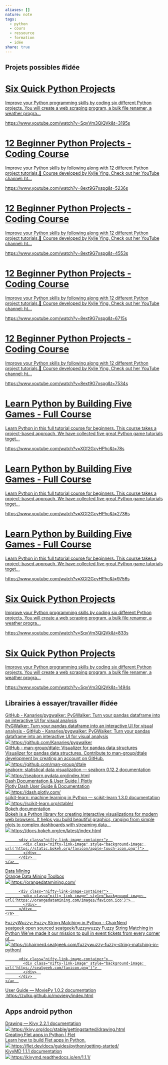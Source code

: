 ```yaml
---  
aliases: []  
nature: note  
tags:  
  - python  
  - cours  
  - ressource  
  - formation  
  - idée  
share: true  
---  
```

  
  
## Projets possibles #idée   
  
<div class="rich-link-card-container"><a class="rich-link-card" href="https://www.youtube.com/watch?v=SqvVm3QiQVk&t=3195s" target="_blank">  
	<div class="rich-link-card-text">  
		<h1 class="rich-link-card-title">Six Quick Python Projects</h1>  
		<p class="rich-link-card-description">  
		Improve your Python programming skills by coding six different Python projects. You will create a web scraping program, a bulk file renamer, a weather progra...  
		</p>  
		<p class="rich-link-href">  
		https://www.youtube.com/watch?v=SqvVm3QiQVk&t=3195s  
		</p>  
	</div>  
	<div class="rich-link-image-container">  
    <div class="rich-link-image" style="background-image: url('https://i.ytimg.com/vi/SqvVm3QiQVk/maxresdefault.jpg')">  
    </div>  
    </div>  
</a></div>  
<div class="rich-link-card-container"><a class="rich-link-card" href="https://www.youtube.com/watch?v=8ext9G7xspg&t=5236s" target="_blank">  
	<div class="rich-link-card-text">  
		<h1 class="rich-link-card-title">12 Beginner Python Projects - Coding Course</h1>  
		<p class="rich-link-card-description">  
		Improve your Python skills by following along with 12 different Python project tutorials.🎥 Course developed by Kylie Ying. Check out her YouTube channel: ht...  
		</p>  
		<p class="rich-link-href">  
		https://www.youtube.com/watch?v=8ext9G7xspg&t=5236s  
		</p>  
	</div>  
	<div class="rich-link-image-container">  
    <div class="rich-link-image" style="background-image: url('https://i.ytimg.com/vi/8ext9G7xspg/maxresdefault.jpg')">  
    </div>  
    </div>  
</a></div>  
<div class="rich-link-card-container"><a class="rich-link-card" href="https://www.youtube.com/watch?v=8ext9G7xspg&t=4553s" target="_blank">  
	<div class="rich-link-card-text">  
		<h1 class="rich-link-card-title">12 Beginner Python Projects - Coding Course</h1>  
		<p class="rich-link-card-description">  
		Improve your Python skills by following along with 12 different Python project tutorials.🎥 Course developed by Kylie Ying. Check out her YouTube channel: ht...  
		</p>  
		<p class="rich-link-href">  
		https://www.youtube.com/watch?v=8ext9G7xspg&t=4553s  
		</p>  
	</div>  
	<div class="rich-link-image-container">  
    <div class="rich-link-image" style="background-image: url('https://i.ytimg.com/vi/8ext9G7xspg/maxresdefault.jpg')">  
    </div>  
    </div>  
</a></div>  
<div class="rich-link-card-container"><a class="rich-link-card" href="https://www.youtube.com/watch?v=8ext9G7xspg&t=6715s" target="_blank">  
	<div class="rich-link-card-text">  
		<h1 class="rich-link-card-title">12 Beginner Python Projects - Coding Course</h1>  
		<p class="rich-link-card-description">  
		Improve your Python skills by following along with 12 different Python project tutorials.🎥 Course developed by Kylie Ying. Check out her YouTube channel: ht...  
		</p>  
		<p class="rich-link-href">  
		https://www.youtube.com/watch?v=8ext9G7xspg&t=6715s  
		</p>  
	</div>  
	<div class="rich-link-image-container">  
    <div class="rich-link-image" style="background-image: url('https://i.ytimg.com/vi/8ext9G7xspg/maxresdefault.jpg')">  
    </div>  
    </div>  
</a></div>  
<div class="rich-link-card-container"><a class="rich-link-card" href="https://www.youtube.com/watch?v=8ext9G7xspg&t=7534s" target="_blank">  
	<div class="rich-link-card-text">  
		<h1 class="rich-link-card-title">12 Beginner Python Projects - Coding Course</h1>  
		<p class="rich-link-card-description">  
		Improve your Python skills by following along with 12 different Python project tutorials.🎥 Course developed by Kylie Ying. Check out her YouTube channel: ht...  
		</p>  
		<p class="rich-link-href">  
		https://www.youtube.com/watch?v=8ext9G7xspg&t=7534s  
		</p>  
	</div>  
	<div class="rich-link-image-container">  
    <div class="rich-link-image" style="background-image: url('https://i.ytimg.com/vi/8ext9G7xspg/maxresdefault.jpg')">  
    </div>  
    </div>  
</a></div>  
<div class="rich-link-card-container"><a class="rich-link-card" href="https://www.youtube.com/watch?v=XGf2GcyHPhc&t=78s" target="_blank">  
	<div class="rich-link-card-text">  
		<h1 class="rich-link-card-title">Learn Python by Building Five Games - Full Course</h1>  
		<p class="rich-link-card-description">  
		Learn Python in this full tutorial course for beginners. This course takes a project-based approach. We have collected five great Python game tutorials toget...  
		</p>  
		<p class="rich-link-href">  
		https://www.youtube.com/watch?v=XGf2GcyHPhc&t=78s  
		</p>  
	</div>  
	<div class="rich-link-image-container">  
    <div class="rich-link-image" style="background-image: url('https://i.ytimg.com/vi/XGf2GcyHPhc/maxresdefault.jpg')">  
    </div>  
    </div>  
</a></div>  
<div class="rich-link-card-container"><a class="rich-link-card" href="https://www.youtube.com/watch?v=XGf2GcyHPhc&t=2736s" target="_blank">  
	<div class="rich-link-card-text">  
		<h1 class="rich-link-card-title">Learn Python by Building Five Games - Full Course</h1>  
		<p class="rich-link-card-description">  
		Learn Python in this full tutorial course for beginners. This course takes a project-based approach. We have collected five great Python game tutorials toget...  
		</p>  
		<p class="rich-link-href">  
		https://www.youtube.com/watch?v=XGf2GcyHPhc&t=2736s  
		</p>  
	</div>  
	<div class="rich-link-image-container">  
    <div class="rich-link-image" style="background-image: url('https://i.ytimg.com/vi/XGf2GcyHPhc/maxresdefault.jpg')">  
    </div>  
    </div>  
</a></div>  
<div class="rich-link-card-container"><a class="rich-link-card" href="https://www.youtube.com/watch?v=XGf2GcyHPhc&t=9756s" target="_blank">  
	<div class="rich-link-card-text">  
		<h1 class="rich-link-card-title">Learn Python by Building Five Games - Full Course</h1>  
		<p class="rich-link-card-description">  
		Learn Python in this full tutorial course for beginners. This course takes a project-based approach. We have collected five great Python game tutorials toget...  
		</p>  
		<p class="rich-link-href">  
		https://www.youtube.com/watch?v=XGf2GcyHPhc&t=9756s  
		</p>  
	</div>  
	<div class="rich-link-image-container">  
    <div class="rich-link-image" style="background-image: url('https://i.ytimg.com/vi/XGf2GcyHPhc/maxresdefault.jpg')">  
    </div>  
    </div>  
</a></div>  
<div class="rich-link-card-container"><a class="rich-link-card" href="https://www.youtube.com/watch?v=SqvVm3QiQVk&t=833s" target="_blank">  
	<div class="rich-link-card-text">  
		<h1 class="rich-link-card-title">Six Quick Python Projects</h1>  
		<p class="rich-link-card-description">  
		Improve your Python programming skills by coding six different Python projects. You will create a web scraping program, a bulk file renamer, a weather progra...  
		</p>  
		<p class="rich-link-href">  
		https://www.youtube.com/watch?v=SqvVm3QiQVk&t=833s  
		</p>  
	</div>  
	<div class="rich-link-image-container">  
    <div class="rich-link-image" style="background-image: url('https://i.ytimg.com/vi/SqvVm3QiQVk/maxresdefault.jpg')">  
    </div>  
    </div>  
</a></div>  
<div class="rich-link-card-container"><a class="rich-link-card" href="https://www.youtube.com/watch?v=SqvVm3QiQVk&t=1494s" target="_blank">  
	<div class="rich-link-card-text">  
		<h1 class="rich-link-card-title">Six Quick Python Projects</h1>  
		<p class="rich-link-card-description">  
		Improve your Python programming skills by coding six different Python projects. You will create a web scraping program, a bulk file renamer, a weather progra...  
		</p>  
		<p class="rich-link-href">  
		https://www.youtube.com/watch?v=SqvVm3QiQVk&t=1494s  
		</p>  
	</div>  
	<div class="rich-link-image-container">  
    <div class="rich-link-image" style="background-image: url('https://i.ytimg.com/vi/SqvVm3QiQVk/maxresdefault.jpg')">  
    </div>  
    </div>  
</a></div>  
  
  
  
## Librairies à essayer/travailler #idée   
<div class="nifty-link-card-container">  
	<a class="nifty-link-card" href="https://github.com/Kanaries/pygwalker" target="_blank">  
		<div class="nifty-link-card-text">  
			<div class="nifty-link-card-title">GitHub - Kanaries/pygwalker: PyGWalker: Turn your pandas dataframe into an interactive UI for visual analysis</div>  
			<div class="nifty-link-card-description">PyGWalker: Turn your pandas dataframe into an interactive UI for visual analysis - GitHub - Kanaries/pygwalker: PyGWalker: Turn your pandas dataframe into an interactive UI for visual analysis</div>  
			<div class="nifty-link-href">  
			<img class="nifty-link-icon" src="https://github.com/fluidicon.png">  
				https://github.com/Kanaries/pygwalker  
			</div>  
		</div>  
		<div class="nifty-link-image-container">  
            <div class="nifty-link-image" style="background-image: url('https://repository-images.githubusercontent.com/602389947/f12f5f75-9f5e-4306-a443-f19104de881e')">  
            </div>  
          </div>  
	</a>  
  </div>  
<div class="nifty-link-card-container">  
	<a class="nifty-link-card" href="https://github.com/man-group/dtale" target="_blank">  
		<div class="nifty-link-card-text">  
			<div class="nifty-link-card-title">GitHub - man-group/dtale: Visualizer for pandas data structures</div>  
			<div class="nifty-link-card-description">Visualizer for pandas data structures. Contribute to man-group/dtale development by creating an account on GitHub.</div>  
			<div class="nifty-link-href">  
			<img class="nifty-link-icon" src="https://github.com/fluidicon.png">  
				https://github.com/man-group/dtale  
			</div>  
		</div>  
		<div class="nifty-link-image-container">  
            <div class="nifty-link-image" style="background-image: url('https://repository-images.githubusercontent.com/196968829/7762b980-15a4-11ea-8c2b-c1565b61cecf')">  
            </div>  
          </div>  
	</a>  
  </div>  
<div class="nifty-link-card-container">  
	<a class="nifty-link-card" href="https://seaborn.pydata.org/index.html" target="_blank">  
		<div class="nifty-link-card-text">  
			<div class="nifty-link-card-title">seaborn: statistical data visualization — seaborn 0.12.2 documentation</div>  
			<div class="nifty-link-card-description"></div>  
			<div class="nifty-link-href">  
			<img class="nifty-link-icon" src="https://seaborn.pydata.org/_static/favicon.ico">  
				https://seaborn.pydata.org/index.html  
			</div>  
		</div>  
		<div class="nifty-link-image-container">  
            <div class="nifty-link-image" style="background-image: url('https://seaborn.pydata.org/_static/favicon.ico')">  
            </div>  
          </div>  
	</a>  
  </div>  
<div class="nifty-link-card-container">  
	<a class="nifty-link-card" href="https://dash.plotly.com/" target="_blank">  
		<div class="nifty-link-card-text">  
			<div class="nifty-link-card-title">Dash Documentation & User Guide | Plotly</div>  
			<div class="nifty-link-card-description">Plotly Dash User Guide & Documentation</div>  
			<div class="nifty-link-href">  
			<img class="nifty-link-icon" src="https://dash.plotly.com/assets/favicon.ico?m=1693421607.0">  
				https://dash.plotly.com/  
			</div>  
		</div>  
		<div class="nifty-link-image-container">  
            <div class="nifty-link-image" style="background-image: url('https://dash.plotly.com/assets/favicon.ico?m=1693421607.0')">  
            </div>  
          </div>  
	</a>  
  </div>  
<div class="nifty-link-card-container">  
	<a class="nifty-link-card" href="https://scikit-learn.org/stable/" target="_blank">  
		<div class="nifty-link-card-text">  
			<div class="nifty-link-card-title">scikit-learn: machine learning in Python — scikit-learn 1.3.0 documentation</div>  
			<div class="nifty-link-card-description"></div>  
			<div class="nifty-link-href">  
			<img class="nifty-link-icon" src="https://scikit-learn.org/stable/_static/favicon.ico">  
				https://scikit-learn.org/stable/  
			</div>  
		</div>  
		<div class="nifty-link-image-container">  
            <div class="nifty-link-image" style="background-image: url('https://scikit-learn.org/stable/_static/favicon.ico')">  
            </div>  
          </div>  
	</a>  
  </div>  
  <div class="nifty-link-card-container">  
	<a class="nifty-link-card" href="https://docs.bokeh.org/en/latest/index.html" target="_blank">  
		<div class="nifty-link-card-text">  
			<div class="nifty-link-card-title">Bokeh documentation</div>  
			<div class="nifty-link-card-description">Bokeh is a Python library for creating interactive visualizations for modern web browsers. It helps you build beautiful graphics, ranging from simple plots to complex dashboards with streaming data...</div>  
			<div class="nifty-link-href">  
			<img class="nifty-link-icon" src="https://static.bokeh.org/favicon/apple-touch-icon.png">  
				https://docs.bokeh.org/en/latest/index.html  
			</div>  
		</div>  
		  
          <div class="nifty-link-image-container">  
            <div class="nifty-link-image" style="background-image: url('https://static.bokeh.org/favicon/apple-touch-icon.png')">  
            </div>  
          </div>  
	</a>  
  </div>  
  <div class="nifty-link-card-container">  
	<a class="nifty-link-card" href="https://orangedatamining.com/" target="_blank">  
		<div class="nifty-link-card-text">  
			<div class="nifty-link-card-title">Data Mining</div>  
			<div class="nifty-link-card-description">Orange Data Mining Toolbox</div>  
			<div class="nifty-link-href">  
			<img class="nifty-link-icon" src="https://orangedatamining.com/images/favicon.ico">  
				https://orangedatamining.com/  
			</div>  
		</div>  
		  
          <div class="nifty-link-image-container">  
            <div class="nifty-link-image" style="background-image: url('https://orangedatamining.com/images/favicon.ico')">  
            </div>  
          </div>  
	</a>  
  </div>  
  <div class="nifty-link-card-container">  
	<a class="nifty-link-card" href="https://chairnerd.seatgeek.com/fuzzywuzzy-fuzzy-string-matching-in-python/" target="_blank">  
		<div class="nifty-link-card-text">  
			<div class="nifty-link-card-title">FuzzyWuzzy: Fuzzy String Matching in Python - ChairNerd</div>  
			<div class="nifty-link-card-description">seatgeek open sourced seatgeek/fuzzywuzzy Fuzzy String Matching in Python We’ve made it our mission to pull in event tickets from every corner of …</div>  
			<div class="nifty-link-href">  
			<img class="nifty-link-icon" src="https://seatgeek.com/favicon.png">  
				https://chairnerd.seatgeek.com/fuzzywuzzy-fuzzy-string-matching-in-python/  
			</div>  
		</div>  
		  
          <div class="nifty-link-image-container">  
            <div class="nifty-link-image" style="background-image: url('https://seatgeek.com/favicon.png')">  
            </div>  
          </div>  
	</a>  
  </div>  
  <div class="nifty-link-card-container">  
	<a class="nifty-link-card" href="https://zulko.github.io/moviepy/index.html" target="_blank">  
		<div class="nifty-link-card-text" style="width: 100%;">  
			<div class="nifty-link-card-title">User Guide — MoviePy 1.0.2 documentation</div>  
			<div class="nifty-link-card-description"></div>  
			<div class="nifty-link-href">  
			<img class="nifty-link-icon" src="">  
				https://zulko.github.io/moviepy/index.html  
			</div>  
		</div>  
	</a>  
  </div>  
  
  
  
  
  
  
## Apps android python  
  
<div class="nifty-link-card-container">  
	<a class="nifty-link-card" href="https://kivy.org/doc/stable/gettingstarted/drawing.html" target="_blank">  
		<div class="nifty-link-card-text">  
			<div class="nifty-link-card-title">Drawing — Kivy 2.2.1 documentation</div>  
			<div class="nifty-link-card-description"></div>  
			<div class="nifty-link-href">  
			<img class="nifty-link-icon" src="https://kivy.org/favicon.ico">  
				https://kivy.org/doc/stable/gettingstarted/drawing.html  
			</div>  
		</div>  
		<div class="nifty-link-image-container">  
            <div class="nifty-link-image" style="background-image: url('https://kivy.org/favicon.ico')">  
            </div>  
          </div>  
	</a>  
  </div>  
<div class="nifty-link-card-container">  
	<a class="nifty-link-card" href="https://flet.dev/docs/guides/python/getting-started/" target="_blank">  
		<div class="nifty-link-card-text">  
			<div class="nifty-link-card-title">Creating Flet apps in Python | Flet</div>  
			<div class="nifty-link-card-description">Learn how to build Flet apps in Python.</div>  
			<div class="nifty-link-href">  
			<img class="nifty-link-icon" src="https://flet.dev/img/favicon.ico">  
				https://flet.dev/docs/guides/python/getting-started/  
			</div>  
		</div>  
		<div class="nifty-link-image-container">  
            <div class="nifty-link-image" style="background-image: url('https://flet.dev/img/favicon.ico')">  
            </div>  
          </div>  
	</a>  
  </div>  
<div class="nifty-link-card-container">  
	<a class="nifty-link-card" href="https://kivymd.readthedocs.io/en/1.1.1/" target="_blank">  
		<div class="nifty-link-card-text">  
			<div class="nifty-link-card-title">KivyMD 1.1.1 documentation</div>  
			<div class="nifty-link-card-description"></div>  
			<div class="nifty-link-href">  
			<img class="nifty-link-icon" src="https://kivymd.readthedocs.io/en/1.1.1/_static/logo-kivymd.png">  
				https://kivymd.readthedocs.io/en/1.1.1/  
			</div>  
		</div>  
		<div class="nifty-link-image-container">  
            <div class="nifty-link-image" style="background-image: url('https://kivymd.readthedocs.io/en/1.1.1/_static/logo-kivymd.png')">  
            </div>  
          </div>  
	</a>  
  </div>  
  
  
  
    
    
  
